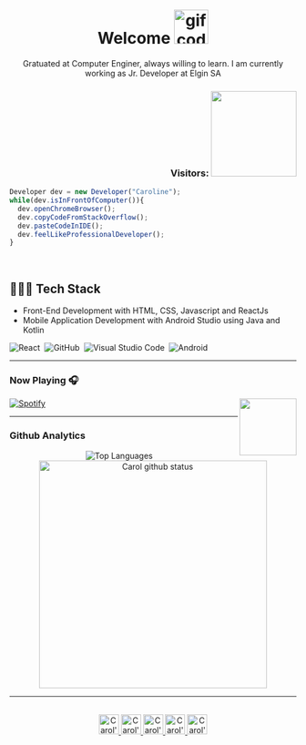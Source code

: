 
<!--Title -->
<h1 align = "center">  Welcome  <img width = "60" height = "60" src = "https://media4.giphy.com/media/dTWgGXLigmTl2f8Dm3/giphy.gif?cid=ecf05e47eypbuyxst3rl8m1ya8z7jexidpepw1ccky6gam3i&rid=giphy.gif&ct=s" alt = "gif code"/> </h1>

<!--Description-->
<p align = "center"> Gratuated at Computer Enginer, always willing to learn. I am currently working as Jr. Developer at Elgin SA  </p>
  
<!--<img src="https://raw.githubusercontent.com/MicaelliMedeiros/micaellimedeiros/master/image/computer-illustration.png"  width="300px" align="right" alt="Computador iuriCode">-->

<!--Visitors-->
 <h3 align = "right"> Visitors:  <img width = "150" src="https://profile-counter.glitch.me/carolfons/count.svg"> </h3>
 <!--Coding image-->

 
 
 <!-- Code Dev-->
 
``` js
Developer dev = new Developer("Caroline");
while(dev.isInFrontOfComputer()){
  dev.openChromeBrowser();
  dev.copyCodeFromStackOverflow();
  dev.pasteCodeInIDE();
  dev.feelLikeProfessionalDeveloper();
}
```
<br>

<!--Tech Stack-->

  ## 👨🏻‍💻 Tech Stack 
  - Front-End Development with HTML, CSS, Javascript and ReactJs
  - Mobile Application Development with Android Studio using Java and Kotlin
  
![React](https://img.shields.io/badge/-React-05122A?style=flat&logo=react)&nbsp;
![GitHub](https://img.shields.io/badge/-GitHub-05122A?style=flat&logo=github)&nbsp;
![Visual Studio Code](https://img.shields.io/badge/-Visual%20Studio%20Code-05122A?style=flat&logo=visual-studio-code&logoColor=007ACC)&nbsp;
![Android](https://img.shields.io/badge/-Android-05122A?style=flat&logo=android)&nbsp;

 --- 
 
<!--Spotify-->

 ### Now Playing 🎧
  
 [![Spotify](https://novatorem-q8mcjgapc-carolfons.vercel.app/api/spotify)](https://open.spotify.com/user/carolineelgort?si=25f6b6bd998741bc) <img src ="https://cdn-icons-png.flaticon.com/512/2111/2111624.png" align="right" width="100"/>
 
 ---
 
<!-- Github Analytics-->

### Github Analytics 
<p align="center">
<img  src="https://github-readme-stats.vercel.app/api/top-langs/?username=carolfons&layout=compact&exclude_repo=exposure-fusion&theme=graywhite" alt="Top Languages" /> &nbsp; &nbsp;
<img  src="https://github-readme-stats.vercel.app/api?username=carolfons&&hide=prs,issues&count_private=true&show_icons=true&theme=graywhite" alt="Carol github status" width="400" /> </p>

  ---
  
<!--
  <p align = "center" >
 <img src = "https://github-readme-quotes.herokuapp.com/quote?theme=tokyonight&animation=default&layout=default&font=default">
 </p> -->
 
<!--Social Media-->

<p align="center">
<br/>
<a href="https://twitter.com/carol_fons">
  <img alt="Carol's | Twitter" width="35px" src="https://user-images.githubusercontent.com/45009920/171962869-c36bd84e-860c-43b0-bce0-75f09a0f77fa.png"/>
</a>
<a href="https://www.linkedin.com/in/carolinefons">
  <img alt="Carol's LinkdeIN" width="35px" src="https://user-images.githubusercontent.com/45009920/171963009-a93b1025-8c40-4a19-be7f-ac6567e4ded2.png"/>
</a>
<a href="https://www.facebook.com/caroline.santosfonseca">
  <img alt="Carol's Facebook" width="35px" src="https://user-images.githubusercontent.com/45009920/171963035-7b230991-9206-45b9-b70b-1ff47d90dccb.png"/>
</a>
<a href="https://www.instagram.com/carol_fonseca">
  <img alt="Carol's Instagram" width="35px" src="https://user-images.githubusercontent.com/45009920/171962787-1ba38b32-90cf-4ee6-8821-e2b4abc038ec.png"/>
</a>
<a href="https://open.spotify.com/user/carolineelgort?si=38517bf9ad9b4081">
  <img alt="Carol's Spotify" width="35px" src="https://user-images.githubusercontent.com/45009920/171963086-cd56a4ae-e586-4903-8c98-c6c9e6c71db8.png"/>
</a>
</p>
  

<!--
**carolfons/carolfons** is a ✨ _special_ ✨ repository because its `README.md` (this file) appears on your GitHub profile.
Here are some ideas to get you started:

- 🔭 I’m currently working on ...
- 🌱 I’m currently learning ...
- 👯 I’m looking to collaborate on ...
- 🤔 I’m looking for help with ...
- 💬 Ask me about ...
- 📫 How to reach me: ...
- 😄 Pronouns: ...
- ⚡ Fun fact: ...
-->
